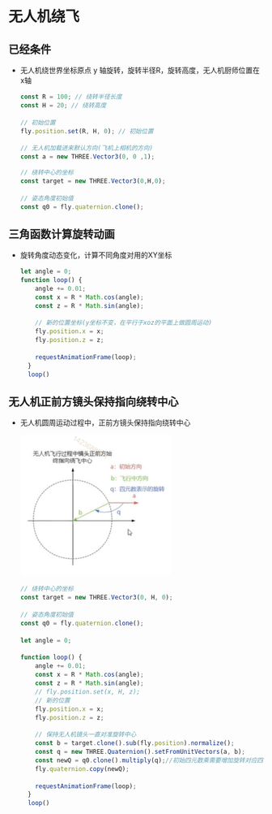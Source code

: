 # 无人机绕飞

## 已经条件

+ 无人机绕世界坐标原点 y 轴旋转，旋转半径R，旋转高度，无人机厨师位置在x轴

  ```js
  const R = 100; // 绕转半径长度
  const H = 20; // 绕转高度

  // 初始位置
  fly.position.set(R, H, 0); // 初始位置

  // 无人机加载进来默认方向(飞机上相机的方向)
  const a = new THREE.Vector3(0, 0 ,1);
  ```

  ```js
  // 绕转中心的坐标
  const target = new THREE.Vector3(0,H,0);

  // 姿态角度初始值
  const q0 = fly.quaternion.clone();
  ```

## 三角函数计算旋转动画

+ 旋转角度动态变化，计算不同角度对用的XY坐标

  ```js
  let angle = 0;
  function loop() {
      angle += 0.01;
      const x = R * Math.cos(angle);
      const z = R * Math.sin(angle);

      // 新的位置坐标(y坐标不变，在平行于xoz的平面上做圆周运动)
      fly.position.x = x;
      fly.position.z = z;

      requestAnimationFrame(loop);
    }
    loop()
  ```

## 无人机正前方镜头保持指向绕转中心

+ 无人机圆周运动过程中，正前方镜头保持指向绕转中心

  ![指向绕转中心](images/指向绕转中心.png)

  ```js
  // 绕转中心的坐标
  const target = new THREE.Vector3(0, H, 0);

  // 姿态角度初始值
  const q0 = fly.quaternion.clone();

  let angle = 0;

  function loop() {
      angle += 0.01;
      const x = R * Math.cos(angle);
      const z = R * Math.sin(angle);
      // fly.position.set(x, H, z);
      // 新的位置
      fly.position.x = x;
      fly.position.z = z;

      // 保持无人机镜头一直对准旋转中心
      const b = target.clone().sub(fly.position).normalize();
      const q = new THREE.Quaternion().setFromUnitVectors(a, b);
      const newQ = q0.clone().multiply(q);//初始四元数乘需要增加旋转对应四元数q
      fly.quaternion.copy(newQ);

      requestAnimationFrame(loop);
    }
    loop()
  ```
